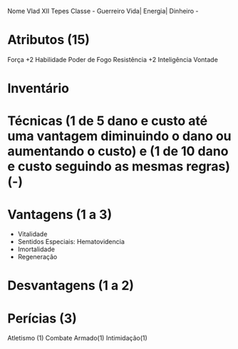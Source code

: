 
Nome Vlad XII Tepes
Classe - Guerreiro
Vida|
Energia|
Dinheiro -

# Atributos (15)
Força +2
Habilidade
Poder de Fogo
Resistência +2
Inteligência
Vontade

# Inventário

# Técnicas (1 de 5 dano e custo até uma vantagem diminuindo o dano ou aumentando o custo) e (1 de 10 dano e custo seguindo as mesmas regras)(-)


# Vantagens (1 a 3)
- Vitalidade
- Sentidos Especiais: Hematovidencia
- Imortalidade
- Regeneração

# Desvantagens (1 a 2)

# Perícias (3)
Atletismo (1)
Combate Armado(1)
Intimidação(1)